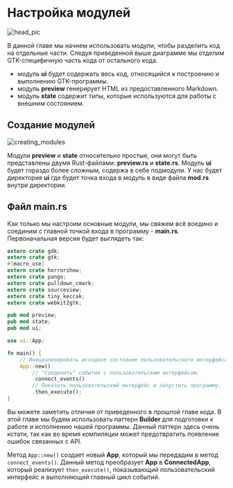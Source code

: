 # Настройка модулей
![head_pic](https://mmstick.github.io/gtkrs-tutorials/images/ch04_mod_diagram.png)

В данной главе мы начнем использовать модули, чтобы разделить код на отдельные
части. Следуя приведенной выше диаграмме мы отделим GTK-специфичную часть кода
от остального кода.

- модуль **ui** будет содержать весь код, относящийся к построению и выполнению
GTK-программы.
- модуль **preview** генерирует HTML из предоставленного Markdown.
- модуль **state** содержит типы, которые используются для работы с внешним
состоянием.

## Создание модулей
![creating_modules](https://mmstick.github.io/gtkrs-tutorials/images/ch04_mod_structure.png)

Модули **preview** и **state** относительно простые, они могут быть
представлены двумя Rust-файлами: **preview.rs** и **state.rs**. Модуль **ui**
будет гораздо более сложным, содержа в себе подмодули. У нас будет директория
**ui** где будет точка входа в модуль в виде файла **mod.rs** внутри
директории.

## Файл **main.rs**
Как только мы настроим основные модули, мы свяжем всё воедино и соединим с
главной точкой входа в программу - **main.rs**. Первоначальная версия будет
выглядеть так:
```rust
extern crate gdk;
extern crate gtk;
#[macro_use]
extern crate horrorshow;
extern crate pango;
extern crate pulldown_cmark;
extern crate sourceview;
extern crate tiny_keccak;
extern crate webkit2gtk;

pub mod preview;
pub mod state;
pub mod ui;

use ui::App;

fn main() {
    // Инициализировать исходное состояние пользовательского интерфейса.
    App::new()
        // "Соединить" события с пользовательским интерфейсом.
        .connect_events()
        // Показать пользовательский интерфейс и запустить программу.
        .then_execute();
}
```
Вы можете заметить отличия от приведенного в прошлой главе кода. В этой главе
мы будем использовать паттерн **Builder** для подготовки к работе и исполнению
нашей программы. Данный паттерн здесь очень кстати, так как во время
компиляции может предотвратить появление ошибок связанных с API.

Метод `App::new()` создает новый **App**, который мы передадим в метод
`connect_events()`. Данный метод преобразует **App** в **ConnectedApp**, 
который реализует `then_execute()`, показывающий пользовательский интерфейс и
выполняющий главный цикл событий. 